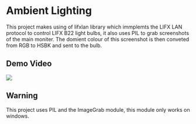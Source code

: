 # Ambient Lighting

This project makes using of lifxlan library which immplemts the LIFX LAN protocol to control LIFX B22 light bulbs, it also uses PIL to grab screenshots of the main moniter. The domient colour of this screenshot is then conveted from RGB to HSBK and sent to the bulb.

## Demo Video

![](/AmbientLightingDemo.gif)

## Warning

This project uses PIL and the ImageGrab module, this module only works on windows.